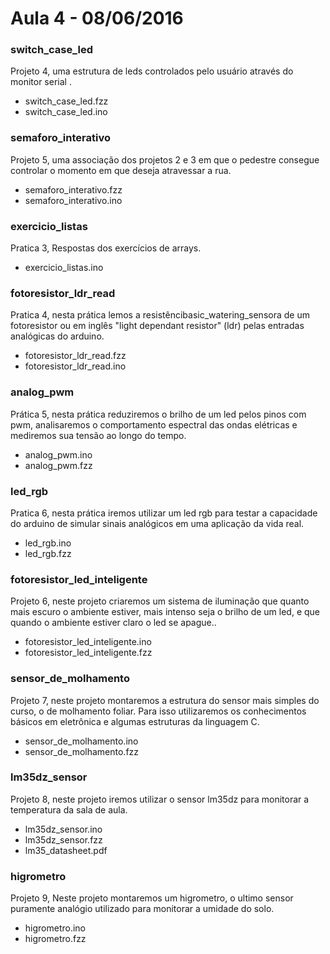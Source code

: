 # Aula 4 - 08/06/2016

### switch_case_led

Projeto 4, uma estrutura de leds controlados pelo usuário através do monitor serial .   

* switch_case_led.fzz 
* switch_case_led.ino

### semaforo_interativo

Projeto 5, uma associação dos projetos 2 e 3 em que o pedestre consegue 
controlar o momento em que deseja atravessar a rua.   

* semaforo_interativo.fzz 
* semaforo_interativo.ino

### exercicio_listas

Pratica 3, Respostas dos exercícios de arrays.   

* exercicio_listas.ino

### fotoresistor_ldr_read

Pratica 4, nesta prática lemos a resistêncibasic_watering_sensora de um fotoresistor ou em inglês "light dependant resistor" (ldr)
pelas entradas analógicas do arduino.   

* fotoresistor_ldr_read.fzz 
* fotoresistor_ldr_read.ino

### analog_pwm

Prática 5, nesta prática reduziremos o brilho de um led pelos pinos com pwm, analisaremos o comportamento espectral 
das ondas elétricas e mediremos sua tensão ao longo do tempo.

* analog_pwm.ino
* analog_pwm.fzz

### led_rgb

Pratica 6, nesta prática iremos utilizar um led rgb para testar a capacidade do arduino de simular sinais analógicos
em uma aplicação da vida real.
 
 * led_rgb.ino
 * led_rgb.fzz
 
### fotoresistor_led_inteligente

Projeto 6, neste projeto criaremos um sistema de iluminação que quanto mais escuro o ambiente estiver, 
mais intenso seja o brilho de um led, e que quando o ambiente estiver claro o led se apague..  

* fotoresistor_led_inteligente.ino 
* fotoresistor_led_inteligente.fzz

### sensor_de_molhamento

Projeto 7, neste projeto montaremos a estrutura do sensor mais simples do curso, o de molhamento foliar. 
Para isso utilizaremos os conhecimentos básicos em eletrônica e algumas estruturas da linguagem C.

* sensor_de_molhamento.ino
* sensor_de_molhamento.fzz

### lm35dz_sensor

Projeto 8, neste projeto iremos utilizar o sensor lm35dz para monitorar a temperatura da sala de aula.

* lm35dz_sensor.ino
* lm35dz_sensor.fzz
* lm35_datasheet.pdf

### higrometro

Projeto 9, Neste projeto montaremos um higrometro, o ultimo sensor puramente analógio utilizado para monitorar a 
umidade do solo.

* higrometro.ino
* higrometro.fzz